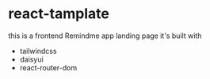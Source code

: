 # react-tamplate
this is a frontend Remindme app landing page
it's built with
- tailwindcss
- daisyui
- react-router-dom
